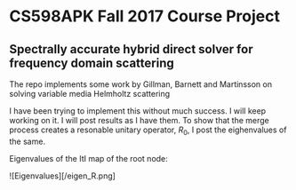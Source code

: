 # CS598APK Fall 2017 Course Project

## Spectrally accurate hybrid direct solver for frequency domain scattering

The repo implements some work by Gillman, Barnett and Martinsson on solving variable media Helmholtz scattering

I have been trying to implement this without much success. I will keep working on it. I will post results as I have them. To show that the merge process creates a resonable unitary operator, $R_0$, I post the eighenvalues of the same.

Eigenvalues of the ItI map of the root node:

![Eigenvalues][/eigen_R.png]


